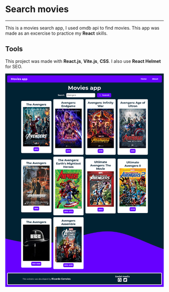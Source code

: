 # Search movies
---
This is a movies search app, I used omdb api to find movies. This app was made as an excercise to practice my **React** skills.

## Tools
This project was made with **React.js**, **Vite.js**, **CSS**. I also use **React Helmet** for SEO.

![Movies app](img/Movies-app.png)